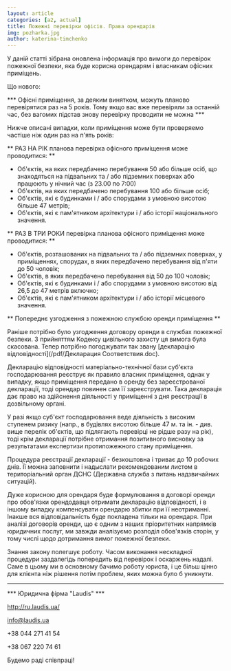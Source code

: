 ```yaml
---
layout: article
categories: [a2, actual]
title: Пожежні перевірки офісів. Права орендарів
img: pozharka.jpg
author: katerina-timchenko
---
```

У даній статті зібрана оновлена інформація про вимоги до перевірок пожежної безпеки, яка буде корисна орендарям і 
власникам офісних приміщень.

Що нового:

*** Офісні приміщення, за деяким винятком, можуть планово перевірятися раз на 5 років. Тому якщо вас вже перевіряли за 
останній час, без вагомих підстав знову перевірку проводити не можна ***

Нижче описані випадки, коли приміщення може бути проверяемо частіше ніж один раз на п'ять років:

** РАЗ НА РІК планова перевірка офісного приміщення може проводитися: **

* Об'єктів, на яких передбачено перебування 50 або більше осіб, що знаходяться на підвальних та / або підземних поверхах 
або працюють у нічний час (з 23.00 по 7:00)
* Об'єктів, на яких передбачено перебування 100 або більше осіб;
* Об'єктів, які є будинками і / або спорудами з умовною висотою більше 47 метрів;
* Об'єктів, які є пам'ятником архітектури і / або історії національного значення.

** РАЗ В ТРИ РОКИ перевірка планова офісного приміщення може проводитися: **

* Об'єктів, розташованих на підвальних та / або підземних поверхах, у приміщеннях, спорудах, в яких передбачено перебування 
від п'яти до 50 чоловік;
* Об'єктів, в яких передбачено перебування від 50 до 100 чоловік;
* Об'єктів, які є будинками і / або спорудами з умовною висотою від 26,5 до 47 метрів включно;
* Об'єктів, які є пам'ятником архітектури і / або історії місцевого значення.

** Попереднє узгодження з пожежною службою оренди приміщення **

Раніше потрібно було узгодження договору оренди в службах пожежної безпеки. З прийняттям Кодексу цивільного захисту ця вимога
була скасована. Тепер потрібно погоджувати так звану [декларацію відповідності](/pdf/Декларация Соответствия.doc).

Декларацію відповідності матеріально-технічної бази суб'єкта господарювання реєструє як правило власник приміщення, однак у 
випадку, якщо приміщення передано в оренду без зареєстрованої декларації, тоді орендар повинен сам її зареєструвати. Така 
декларація дає право на здійснення діяльності у приміщенні з дня реєстрації в дозвільному органі.

У разі якщо суб'єкт господарювання веде діяльність з високим ступенем ризику (напр., в будівлях висотою більше 47 м. та ін. - 
див. вище перелік об'єктів, що підлягають перевірці не рідше разу на рік), тоді крім декларації потрібне отримання позитивного 
висновку за результатами експертизи протипожежного стану приміщення.

Процедура реєстрації декларації - безкоштовна і триває до 10 робочих днів. Її можна заповнити і надыслати рекомендованим 
листом в територіальний орган ДСНС (Державна служба з питань надзвичайних ситуацій).

Дуже корисною для орендаря буде формулювання в договорі оренди про обов'язки орендодавця отримати декларацію відповідності,
і в іншому випадку компенсувати орендарю збитки при її неотриманні. Інакше вся відповідальність буде покладена тільки на 
орендаря. При аналізі договорів оренди, що є одним з наших пріоритетних напрямків юридичних послуг, ми завжди аналізуємо 
розподіл обов'язків сторін, у тому числі щодо дотримання вимог пожежної безпеки.

Знання закону полегшує роботу. Часом виконання нескладної процедури заздалегідь попередить від перевірок і оскаржень надалі. 
Саме в цьому ми в основному бачимо роботу юриста, і це більш цінно для клієнта ніж рішення потім проблем, яких можна було б
уникнути.
___________
*** Юридична фірма "Laudis" ***

http://ru.laudis.ua/

info@laudis.ua

+38 044 271 41 54

+38 067 220 74 61

Будемо раді співпраці!
